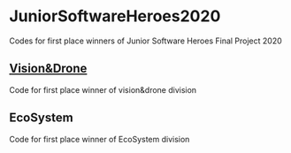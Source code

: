 # JuniorSoftwareHeroes2020
Codes for first place winners of Junior Software Heroes Final Project 2020

## [Vision&Drone](https://github.com/lawkelvin33/JuniorSoftwareHeroes2020/tree/main/Vision%26Drone)
Code for first place winner of vision&drone division

## EcoSystem
Code for first place winner of EcoSystem division
